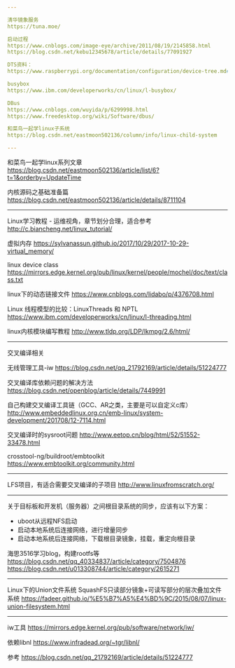 ```yaml
---

清华镜象服务
https://tuna.moe/

启动过程
https://www.cnblogs.com/image-eye/archive/2011/08/19/2145858.html
https://blog.csdn.net/kebu12345678/article/details/77091927

DTS资料：
https://www.raspberrypi.org/documentation/configuration/device-tree.md#part4.6

busybox
https://www.ibm.com/developerworks/cn/linux/l-busybox/

DBus
https://www.cnblogs.com/wuyida/p/6299998.html
https://www.freedesktop.org/wiki/Software/dbus/

和菜鸟一起学linux子系统
https://blog.csdn.net/eastmoon502136/column/info/linux-child-system

---
```


和菜鸟一起学linux系列文章
https://blog.csdn.net/eastmoon502136/article/list/6?t=1&orderby=UpdateTime

内核源码之基础准备篇
https://blog.csdn.net/eastmoon502136/article/details/8711104

---


Linux学习教程 - 运维视角，章节划分合理，适合参考
http://c.biancheng.net/linux_tutorial/

虚拟内存
https://sylvanassun.github.io/2017/10/29/2017-10-29-virtual_memory/

linux device class
https://mirrors.edge.kernel.org/pub/linux/kernel/people/mochel/doc/text/class.txt

linux下的动态链接文件
https://www.cnblogs.com/lidabo/p/4376708.html

Linux 线程模型的比较：LinuxThreads 和 NPTL
https://www.ibm.com/developerworks/cn/linux/l-threading.html

linux内核模块编写教程
http://www.tldp.org/LDP/lkmpg/2.6/html/

---

交叉编译相关


无线管理工具-iw
https://blog.csdn.net/qq_21792169/article/details/51224777

交叉编译库依赖问题的解决方法
https://blog.csdn.net/openblog/article/details/7449991

自己构建交叉编译工具链（GCC、AR之类，主要是可以自定义c库）
http://www.embeddedlinux.org.cn/emb-linux/system-development/201708/12-7114.html

交叉编译时的sysroot问题
http://www.eetop.cn/blog/html/52/51552-33478.html

crosstool-ng/buildroot/embtoolkit
https://www.embtoolkit.org/community.html

---

LFS项目，有适合需要交叉编译的子项目
http://www.linuxfromscratch.org/

---

关于目标板和开发机（服务器）之间根目录系统的同步，应该有以下方案：

* uboot从远程NFS启动
* 启动本地系统后连接网络，进行增量同步
* 启动本地系统后连接网络，下载根目录镜象，挂载，重定向根目录


海思3516学习blog，构建rootfs等
https://blog.csdn.net/qq_40334837/article/category/7504876
https://blog.csdn.net/u013308744/article/category/2615271

---

Linux下的Union文件系统 SquashFS只读部分镜象+可读写部分的层次叠加文件系统
https://fadeer.github.io/%E5%B7%A5%E4%BD%9C/2015/08/07/linux-union-filesystem.html

---

iw工具
https://mirrors.edge.kernel.org/pub/software/network/iw/

依赖libnl
https://www.infradead.org/~tgr/libnl/

参考
https://blog.csdn.net/qq_21792169/article/details/51224777

